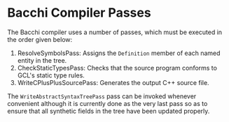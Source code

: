 # Bacchi Compiler Passes #
The Bacchi compiler uses a number of passes, which must be executed in the order given below:

1. ResolveSymbolsPass: Assigns the `Definition` member of each named entity in the tree.
2. CheckStaticTypesPass: Checks that the source program conforms to GCL's static type rules.
3. WriteCPlusPlusSourcePass: Generates the output C++ source file.

The `WriteAbstractSyntaxTreePass` pass can be invoked whenever convenient although it is currently done as the very last pass so as to ensure that all synthetic fields in the tree have been updated properly.
